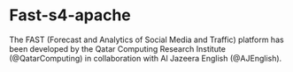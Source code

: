 # Fast-s4-apache
The FAST (Forecast and Analytics of Social Media and Traffic) platform has been developed by the Qatar Computing Research Institute (@QatarComputing) in collaboration with Al Jazeera English (@AJEnglish).
